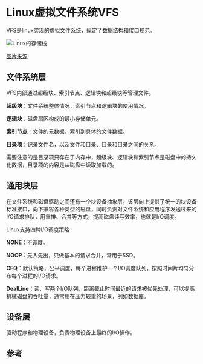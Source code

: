 # Linux虚拟文件系统VFS

VFS是linux实现的虚拟文件系统，规定了数据结构和接口规范。

![Linux的存储栈](/img/linux/Linux-storage-stack-diagram_v4.10.png)

[图片来源](https://www.thomas-krenn.com/en/wiki/Linux_Storage_Stack_Diagram)

## 文件系统层 

VFS内部通过超级块、索引节点、逻辑块和超级块等管理文件。

**超级块**：文件系统整体情况，索引节点和逻辑块的使用情况。

**逻辑块**：磁盘扇区构成的最小存储单元。

**索引节点**：文件的元数据，索引到具体的文件数据。

**目录项**：记录文件名，以及文件和目录、目录和目录之间的关系。

需要注意的是目录项只存在于内存中，超级块、逻辑块和索引节点是磁盘中的持久化数据，目录项的内容是从磁盘中读取加载的。

## 通用块层

在文件系统和磁盘驱动之间还有一个块设备抽象层，该层向上提供了统一的块设备标准接口，向下兼容各种类型的磁盘，同时负责对文件系统和应用程序发送过来的I/O请求排队，用重排、合并等方式，提高磁盘读写效率，也就是I/O调度。

Linux支持四种I/O调度策略：

**NONE**：不调度。

**NOOP**：先入先出，只做基本的请求合并，常用于SSD。

**CFQ**：默认策略，公平调度，每个进程维护一个I/O调度队列，按照时间片均匀分布每个进程的I/O请求。

**DealLine**：读、写两个I/O队列，距离截止时间最近的请求被优先处理，可以提高机械磁盘的吞吐量，通常用在压力较重的场景，例如数据库。

## 设备层 

驱动程序和物理设备，负责物理设备上最终的I/O操作。


## 参考
